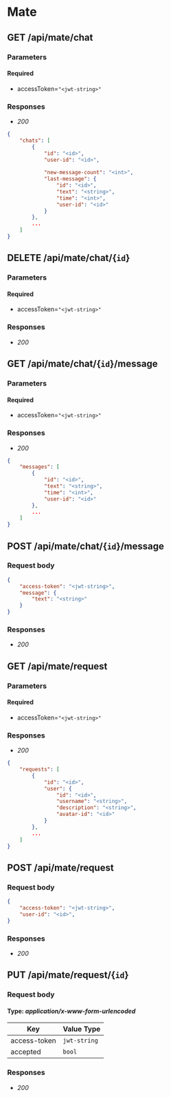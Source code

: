 # Mate

## GET /api/mate/chat

### Parameters
#### Required
- accessToken=`"<jwt-string>"`

### Responses
- *200*
```json
{
    "chats": [
        {
            "id": "<id>",
            "user-id": "<id>",
            
            "new-message-count": "<int>",
            "last-message": {
                "id": "<id>",
                "text": "<string>",
                "time": "<int>",
                "user-id": "<id>"
            }
        },
        ...
    ]
}
```

## DELETE /api/mate/chat/{`id`}

### Parameters
#### Required
- accessToken=`"<jwt-string>"`

### Responses
- *200*

<!-- -------------------------------------------- -->

## GET /api/mate/chat/{`id`}/message

### Parameters
#### Required
- accessToken=`"<jwt-string>"`

### Responses
- *200*
```json
{
    "messages": [
        {
            "id": "<id>",
            "text": "<string>",
            "time": "<int>",
            "user-id": "<id>"
        },
        ...
    ]
}
```

## POST /api/mate/chat/{`id`}/message

### Request body
```json
{
    "access-token": "<jwt-string>",
    "message": {
        "text": "<string>"
    }
}
```

### Responses
- *200*

<!-- -------------------------------------------- -->

## GET /api/mate/request

### Parameters
#### Required
- accessToken=`"<jwt-string>"`

### Responses
- *200*
```json
{
    "requests": [
        {
            "id": "<id>",
            "user": {
                "id": "<id>",
                "username": "<string>",
                "description": "<string>",
                "avatar-id": "<id>"
            }
        },
        ...
    ]
}
```

## POST /api/mate/request

### Request body
```json
{
    "access-token": "<jwt-string>",
    "user-id": "<id>",
}
```

### Responses
- *200*

## PUT /api/mate/request/{`id`}

### Request body
#### Type: *application/x-www-form-urlencoded*
| Key | Value Type |
|-----|------------|
| access-token | `jwt-string` | 
| accepted | `bool` | 

### Responses
- *200*